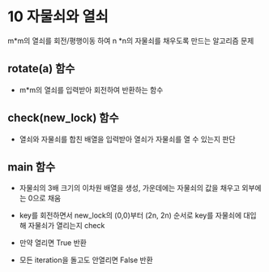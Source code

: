 # 10 자물쇠와 열쇠

m*m의 열쇠를 회전/평행이동 하여 n *n의 자물쇠를 채우도록 만드는 알고리즘 문제

## rotate(a) 함수
- m*m의 열쇠를 입력받아 회전하여 반환하는 함수

## check(new_lock) 함수
- 열쇠와 자물쇠를 합친 배열을 입력받아 열쇠가 자물쇠를 열 수 있는지 판단

## main 함수
- 자물쇠의 3배 크기의 이차원 배열을 생성, 가운데에는 자물쇠의 값을 채우고 외부에는 0으로 채움

- key를 회전하면서 new_lock의 (0,0)부터 (2n, 2n) 순서로 key를 자물쇠에 대입해 자물쇠가 열리는지 check

- 만약 열리면 True 반환

- 모든 iteration을 돌고도 안열리면 False 반환